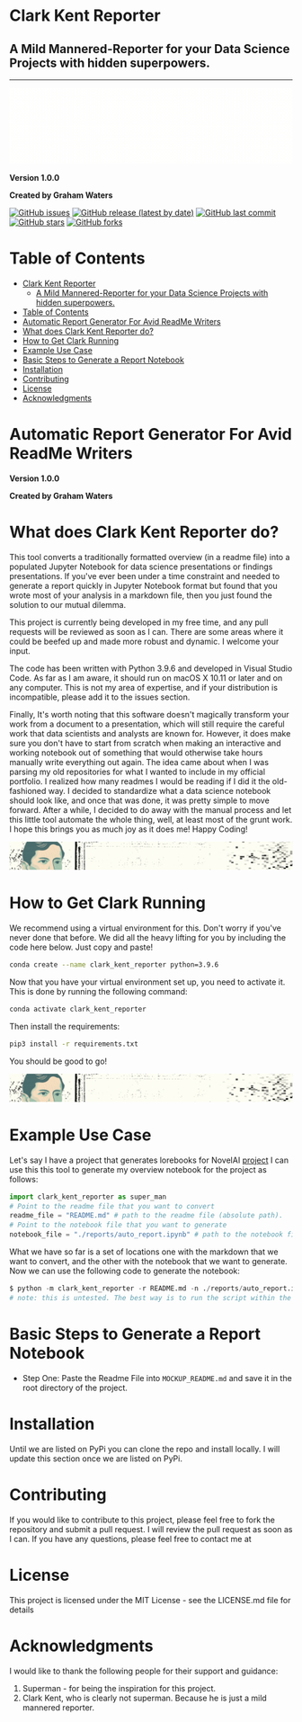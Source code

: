 # Clark Kent Reporter
## A Mild Mannered-Reporter for your Data Science Projects with hidden superpowers.

---

![header](images/header.gif)


**Version 1.0.0**

**Created by Graham Waters**

<!-- add badges for the issues, release, latest updates, and stars/forks -->

[![GitHub issues](https://img.shields.io/github/issues/grahamwaters/Clark-Kent-Reporter)](https://img.shields.io/github/issues/grahamwaters/Clark-Kent-Reporter)
[![GitHub release (latest by date)](https://img.shields.io/github/v/release/grahamwaters/Clark-Kent-Reporter)](https://img.shields.io/github/v/release/grahamwaters/Clark-Kent-Reporter)
[![GitHub last commit](https://img.shields.io/github/last-commit/grahamwaters/Clark-Kent-Reporter)](https://img.shields.io/github/last-commit/grahamwaters/Clark-Kent-Reporter)
[![GitHub stars](https://img.shields.io/github/stars/grahamwaters/Clark-Kent-Reporter)](https://img.shields.io/github/stars/grahamwaters/Clark-Kent-Reporter)
[![GitHub forks](https://img.shields.io/github/forks/grahamwaters/Clark-Kent-Reporter)](https://img.shields.io/github/forks/grahamwaters/Clark-Kent-Reporter)


# Table of Contents

- [Clark Kent Reporter](#clark-kent-reporter)
  - [A Mild Mannered-Reporter for your Data Science Projects with hidden superpowers.](#a-mild-mannered-reporter-for-your-data-science-projects-with-hidden-superpowers)
- [Table of Contents](#table-of-contents)
- [Automatic Report Generator For Avid ReadMe Writers](#automatic-report-generator-for-avid-readme-writers)
- [What does Clark Kent Reporter do?](#what-does-clark-kent-reporter-do)
- [How to Get Clark Running](#how-to-get-clark-running)
- [Example Use Case](#example-use-case)
- [Basic Steps to Generate a Report Notebook](#basic-steps-to-generate-a-report-notebook)
- [Installation](#installation)
- [Contributing](#contributing)
- [License](#license)
- [Acknowledgments](#acknowledgments)


# Automatic Report Generator For Avid ReadMe Writers
**Version 1.0.0**

**Created by Graham Waters**

# What does Clark Kent Reporter do?

This tool converts a traditionally formatted overview (in a readme file) into a populated Jupyter Notebook for data science presentations or findings presentations. If you've ever been under a time constraint and needed to generate a report quickly in Jupyter Notebook format but found that you wrote most of your analysis in a markdown file, then you just found the solution to our mutual dilemma.

This project is currently being developed in my free time, and any pull requests will be reviewed as soon as I can. There are some areas where it could be beefed up and made more robust and dynamic. I welcome your input.

The code has been written with Python 3.9.6 and developed in Visual Studio Code. As far as I am aware, it should run on macOS X 10.11 or later and on any computer. This is not my area of expertise, and if your distribution is incompatible, please add it to the issues section.

Finally, It's worth noting that this software doesn't magically transform your work from a document to a presentation, which will still require the careful work that data scientists and analysts are known for. However, it does make sure you don't have to start from scratch when making an interactive and working notebook out of something that would otherwise take hours manually write everything out again. The idea came about when I was parsing my old repositories for what I wanted to include in my official portfolio. I realized how many readmes I would be reading if I did it the old-fashioned way. I decided to standardize what a data science notebook should look like, and once that was done, it was pretty simple to move forward. After a while, I decided to do away with the manual process and let this little tool automate the whole thing, well, at least most of the grunt work.
I hope this brings you as much joy as it does me!
Happy Coding!

![separator](images/sep_1.gif)

# How to Get Clark Running

We recommend using a virtual environment for this. Don't worry if you've never done that before. We did all the heavy lifting for you by including the code here below. Just copy and paste!

```bash
conda create --name clark_kent_reporter python=3.9.6
```
Now that you have your virtual environment set up, you need to activate it. This is done by running the following command:
```bash
conda activate clark_kent_reporter
```
Then install the requirements:
```bash
pip3 install -r requirements.txt
```
You should be good to go!

![separator](images/sep_1.gif)
# Example Use Case
Let's say I have a project that generates lorebooks for NovelAI [project](https://github.com/grahamwaters/lorebook_generator_for_novelai)
I can use this this tool to generate my overview notebook for the project as follows:

```python
import clark_kent_reporter as super_man
# Point to the readme file that you want to convert
readme_file = "README.md" # path to the readme file (absolute path).
# Point to the notebook file that you want to generate
notebook_file = "./reports/auto_report.ipynb" # path to the notebook file (relative path).
```
What we have so far is a set of locations one with the markdown that we want to convert, and the other with the notebook that we want to generate. Now we can use the following code to generate the notebook:

```python
$ python -m clark_kent_reporter -r README.md -n ./reports/auto_report.ipynb
# note: this is untested. The best way is to run the script within the cloned repository.
```

# Basic Steps to Generate a Report Notebook
* Step One: Paste the Readme File into `MOCKUP_README.md` and save it in the root directory of the project.


















# Installation
Until we are listed on PyPi you can clone the repo and install locally. I will update this section once we are listed on PyPi.

# Contributing
If you would like to contribute to this project, please feel free to fork the repository and submit a pull request. I will review the pull request as soon as I can. If you have any questions, please feel free to contact me at

# License
This project is licensed under the MIT License - see the LICENSE.md file for details

# Acknowledgments
I would like to thank the following people for their support and guidance:
1. Superman - for being the inspiration for this project.
2. Clark Kent, who is clearly not superman. Because he is just a mild mannered reporter.
